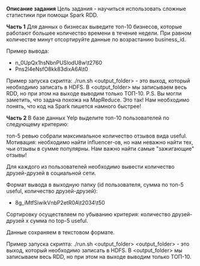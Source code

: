 **Описание задания**
Цель задания - научиться использовать сложные статистики при помощи Spark RDD.

**Часть 1**
Для данных о бизнесах выведите топ-10 бизнесов, которые работают большее количество времени в течение недели. При равном количестве минут отсортируйте данные по возрастанию business_id.

Пример вывода:
- n_0UpQx1hsNbnPUSlodU8w\t2760
- Pns2l4eNsfO8kk83dixA6A\t0
  
Пример запуска скрипта:
./run.sh <output_folder> - это выход, который необходимо записать в HDFS. В <output_folder> мы записываем весь RDD, но при этом на выходе выводим только ТОП-10.
P.S. Вы могли заметить, что задача похожа на MapReduce. Это так! Нам необходимо понять, что код на Spark пишется намного быстрее!

**Часть 2**
В базе данных Yelp выделите топ-10 пользователей по следующему критерию:

топ-5 ревью собрали максимальное количество отзывов вида useful.
Мотивация: необходимо найти influencer-ов, но нам неважно найти тех, чьи отзывы в сумме популярны. Нам важно найти самые "зажигающие" отзывы!

Для каждого из пользователей необходимо вывести количество друзей-друзей в социальной сети.

Формат вывода в выходную папку (id пользователя, сумма по топ-5 useful, количество друзей-друзей):
- 8g_iMtfSiwikVnbP2etR0A\t2034\t50
  
Сортировку осуществляем по убыванию критерия: количество друзей-друзей x сумма по top-5 useful.

Данные сохраняем в текстовом формате.

Пример запуска скрипта:
./run.sh <output_folder>
<output_folder> - это выход, который необходимо записать в HDFS. В <output_folder> мы записываем весь RDD, но при этом на выходе выводим только ТОП-10.
